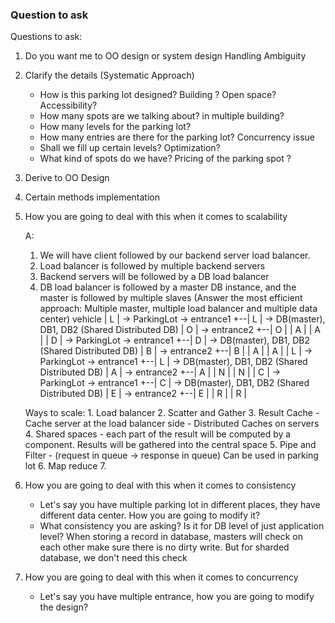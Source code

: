 ### Question to ask ###
Questions to ask:
1. Do you want me to OO design or system design Handling Ambiguity

2. Clarify the details (Systematic Approach)
	- How is this parking lot designed? Building ? Open space? Accessibility?
	- How many spots are we talking about? in multiple building?
	- How many levels for the parking lot?
	- How many entries are there for the parking lot? Concurrency issue
	- Shall we fill up certain levels? Optimization?
	- What kind of spots do we have? Pricing of the parking spot ?
	
3. Derive to OO Design

4. Certain methods implementation

5. How you are going to deal with this when it comes to scalability

    A: 
    1. We will have client followed by our backend server load balancer.
    2. Load balancer is followed by multiple backend servers
    3. Backend servers will be followed by a DB load balancer
    4. DB load balancer is followed by a master DB instance, and the master is followed by multiple slaves
    (Answer the most efficient approach: Multiple master, multiple load balancer and multiple data center)
    vehicle | L | -> ParkingLot -> entrance1 +--| L | -> DB(master), DB1, DB2 (Shared Distributed DB)
            | O |               -> entrance2 +--| O |
            | A |                               | A |
            | D | -> ParkingLot -> entrance1 +--| D | -> DB(master), DB1, DB2 (Shared Distributed DB)
            | B |               -> entrance2 +--| B |
            | A |                               | A |
            | L | -> ParkingLot -> entrance1 +--| L | -> DB(master), DB1, DB2 (Shared Distributed DB)
            | A |               -> entrance2 +--| A |
            | N |                               | N |
            | C | -> ParkingLot -> entrance1 +--| C | -> DB(master), DB1, DB2 (Shared Distributed DB)
            | E |               -> entrance2 +--| E |
            | R |                               | R |
            
     Ways to scale:
        1. Load balancer
        2. Scatter and Gather
        3. Result Cache
            - Cache server at the load balancer side
            - Distributed Caches on servers
        4. Shared spaces - each part of the result will be computed by a component.
            Results will be gathered into the central space
        5. Pipe and Filter - (request in queue -> response in queue)
            Can be used in parking lot
        6. Map reduce
        7. 
    
6. How you are going to deal with this when it comes to consistency
	- Let's say you have multiple parking lot in different places, they have different data center. How you are going to modify it?
	- What consistency you are asking? Is it for DB level of just application level?
	When storing a record in database, masters will check on each other make sure there is no dirty write.
	But for sharded database, we don't need this check
	
	
7. How you are going to deal with this when it comes to concurrency
	- Let's say you have multiple entrance, how you are going to modify the design?
	
